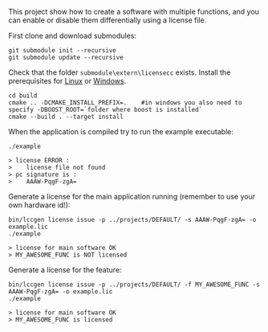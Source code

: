 
This project show how to create a software with multiple functions, and you can enable or disable them differentially
using a license file.

First clone and download submodules:

```console
git submodule init --recursive
git submodule update --recursive
```

Check that the folder `submodule\extern\licensecc` exists. 
Install the prerequisites for [Linux](http://open-license-manager.github.io/licensecc/development/Build-the-library.html) 
or [Windows](http://open-license-manager.github.io/licensecc/development/Build-the-library-windows.html). 

```console
cd build
cmake .. -DCMAKE_INSTALL_PREFIX=.    #in windows you also need to specify -DBOOST_ROOT=`folder where boost is installed`
cmake --build . --target install
```
When the application is compiled try to run the example executable:

```console
./example

> license ERROR :
>    license file not found 
> pc signature is :
>    AAAW-PqgF-zgA=
```

Generate a license for the main application running (remember to use your own hardware id!):

```console
bin/lccgen license issue -p ../projects/DEFAULT/ -s AAAW-PqgF-zgA= -o example.lic
./example

> license for main software OK
> MY_AWESOME_FUNC is NOT licensed
```

Generate a license for the feature:

```console
bin/lccgen license issue -p ../projects/DEFAULT/ -f MY_AWESOME_FUNC -s AAAW-PqgF-zgA= -o example.lic
./example

> license for main software OK
> MY_AWESOME_FUNC is licensed
```